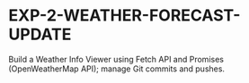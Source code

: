 # EXP-2-WEATHER-FORECAST-UPDATE
Build a Weather Info Viewer using Fetch API and Promises (OpenWeatherMap API); manage Git commits and pushes.
